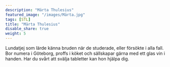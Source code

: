 ```yaml
---
description: "Märta Thulesius"
featured_image: "/images/Märta.jpg"
tags: [STL]
title: "Märta Thulesius"
disable_share: true
weight: 5
---
```

Lundatjej som lärde känna bruden när de studerade, eller försökte i alla fall. Bor numera i Göteborg, proffs i köket och sällskapar gärna med ett glas vin i handen. Har du svårt att svälja tabletter kan hon hjälpa dig. 